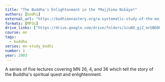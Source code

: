 ```yaml
---
title: "The Buddha's Enlightenment in the *Majjhima Nikāya*"
authors: [bodhi]
external_url: "https://bodhimonastery.org/a-systematic-study-of-the-majjhima-nikaya.html#_ftnref1"
formats: [MP3s]
drive_links: ["https://drive.google.com/drive/folders/1cuBO_gjZ_mrUBD0UWoUedT1a19XQzOCC"]
course: mn
tags:
  - buddha
series: mn-study_bodhi
number: 1
year: 2003
---
```


A series of five lectures covering MN 26, 4, and 36 which tell the story of the Buddha's spiritual quest and enlightenment.

